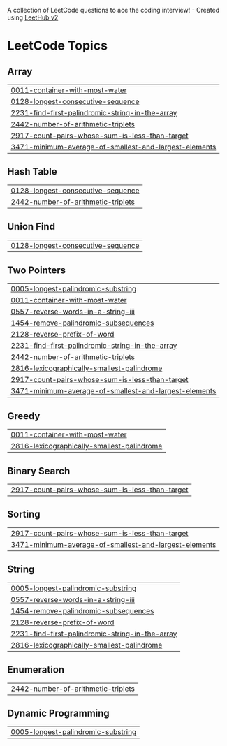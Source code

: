 A collection of LeetCode questions to ace the coding interview! - Created using [LeetHub v2](https://github.com/arunbhardwaj/LeetHub-2.0)
<!---LeetCode Topics Start-->
# LeetCode Topics
## Array
|  |
| ------- |
| [0011-container-with-most-water](https://github.com/josantoss/Leet_code/tree/master/0011-container-with-most-water) |
| [0128-longest-consecutive-sequence](https://github.com/josantoss/Leet_code/tree/master/0128-longest-consecutive-sequence) |
| [2231-find-first-palindromic-string-in-the-array](https://github.com/josantoss/Leet_code/tree/master/2231-find-first-palindromic-string-in-the-array) |
| [2442-number-of-arithmetic-triplets](https://github.com/josantoss/Leet_code/tree/master/2442-number-of-arithmetic-triplets) |
| [2917-count-pairs-whose-sum-is-less-than-target](https://github.com/josantoss/Leet_code/tree/master/2917-count-pairs-whose-sum-is-less-than-target) |
| [3471-minimum-average-of-smallest-and-largest-elements](https://github.com/josantoss/Leet_code/tree/master/3471-minimum-average-of-smallest-and-largest-elements) |
## Hash Table
|  |
| ------- |
| [0128-longest-consecutive-sequence](https://github.com/josantoss/Leet_code/tree/master/0128-longest-consecutive-sequence) |
| [2442-number-of-arithmetic-triplets](https://github.com/josantoss/Leet_code/tree/master/2442-number-of-arithmetic-triplets) |
## Union Find
|  |
| ------- |
| [0128-longest-consecutive-sequence](https://github.com/josantoss/Leet_code/tree/master/0128-longest-consecutive-sequence) |
## Two Pointers
|  |
| ------- |
| [0005-longest-palindromic-substring](https://github.com/josantoss/Leet_code/tree/master/0005-longest-palindromic-substring) |
| [0011-container-with-most-water](https://github.com/josantoss/Leet_code/tree/master/0011-container-with-most-water) |
| [0557-reverse-words-in-a-string-iii](https://github.com/josantoss/Leet_code/tree/master/0557-reverse-words-in-a-string-iii) |
| [1454-remove-palindromic-subsequences](https://github.com/josantoss/Leet_code/tree/master/1454-remove-palindromic-subsequences) |
| [2128-reverse-prefix-of-word](https://github.com/josantoss/Leet_code/tree/master/2128-reverse-prefix-of-word) |
| [2231-find-first-palindromic-string-in-the-array](https://github.com/josantoss/Leet_code/tree/master/2231-find-first-palindromic-string-in-the-array) |
| [2442-number-of-arithmetic-triplets](https://github.com/josantoss/Leet_code/tree/master/2442-number-of-arithmetic-triplets) |
| [2816-lexicographically-smallest-palindrome](https://github.com/josantoss/Leet_code/tree/master/2816-lexicographically-smallest-palindrome) |
| [2917-count-pairs-whose-sum-is-less-than-target](https://github.com/josantoss/Leet_code/tree/master/2917-count-pairs-whose-sum-is-less-than-target) |
| [3471-minimum-average-of-smallest-and-largest-elements](https://github.com/josantoss/Leet_code/tree/master/3471-minimum-average-of-smallest-and-largest-elements) |
## Greedy
|  |
| ------- |
| [0011-container-with-most-water](https://github.com/josantoss/Leet_code/tree/master/0011-container-with-most-water) |
| [2816-lexicographically-smallest-palindrome](https://github.com/josantoss/Leet_code/tree/master/2816-lexicographically-smallest-palindrome) |
## Binary Search
|  |
| ------- |
| [2917-count-pairs-whose-sum-is-less-than-target](https://github.com/josantoss/Leet_code/tree/master/2917-count-pairs-whose-sum-is-less-than-target) |
## Sorting
|  |
| ------- |
| [2917-count-pairs-whose-sum-is-less-than-target](https://github.com/josantoss/Leet_code/tree/master/2917-count-pairs-whose-sum-is-less-than-target) |
| [3471-minimum-average-of-smallest-and-largest-elements](https://github.com/josantoss/Leet_code/tree/master/3471-minimum-average-of-smallest-and-largest-elements) |
## String
|  |
| ------- |
| [0005-longest-palindromic-substring](https://github.com/josantoss/Leet_code/tree/master/0005-longest-palindromic-substring) |
| [0557-reverse-words-in-a-string-iii](https://github.com/josantoss/Leet_code/tree/master/0557-reverse-words-in-a-string-iii) |
| [1454-remove-palindromic-subsequences](https://github.com/josantoss/Leet_code/tree/master/1454-remove-palindromic-subsequences) |
| [2128-reverse-prefix-of-word](https://github.com/josantoss/Leet_code/tree/master/2128-reverse-prefix-of-word) |
| [2231-find-first-palindromic-string-in-the-array](https://github.com/josantoss/Leet_code/tree/master/2231-find-first-palindromic-string-in-the-array) |
| [2816-lexicographically-smallest-palindrome](https://github.com/josantoss/Leet_code/tree/master/2816-lexicographically-smallest-palindrome) |
## Enumeration
|  |
| ------- |
| [2442-number-of-arithmetic-triplets](https://github.com/josantoss/Leet_code/tree/master/2442-number-of-arithmetic-triplets) |
## Dynamic Programming
|  |
| ------- |
| [0005-longest-palindromic-substring](https://github.com/josantoss/Leet_code/tree/master/0005-longest-palindromic-substring) |
<!---LeetCode Topics End-->